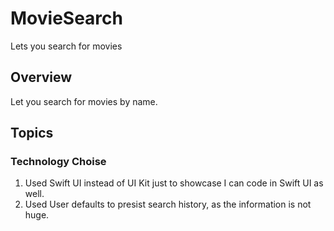# MovieSearch

Lets you search for movies  

## Overview

Let you search for movies by name.

## Topics

### Technology Choise

1. Used Swift UI instead of UI Kit just to showcase I can code in Swift UI as well.
2. Used User defaults to presist search history, as the information is not huge.

